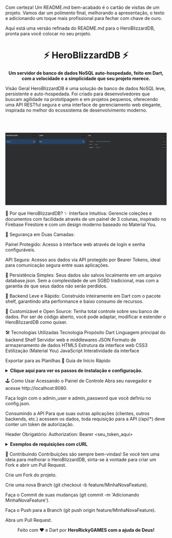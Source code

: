 Com certeza! Um README.md bem-acabado é o cartão de visitas de um projeto. Vamos dar um polimento final, melhorando a apresentação, o texto e adicionando um toque mais profissional para fechar com chave de ouro.

Aqui está uma versão refinada do README.md para o HeroBlizzardDB, pronta para você colocar no seu projeto.

<div align="center">
<h1>⚡️ HeroBlizzardDB ⚡️</h1>
<p><strong>Um servidor de banco de dados NoSQL auto-hospedado, feito em Dart, com a velocidade e a simplicidade que seu projeto merece.</strong></p>
</div>

Visão Geral
HeroBlizzardDB é uma solução de banco de dados NoSQL leve, persistente e auto-hospedada. Foi criado para desenvolvedores que buscam agilidade na prototipagem e em projetos pequenos, oferecendo uma API RESTful segura e uma interface de gerenciamento web elegante, inspirada no melhor do ecossistema de desenvolvimento moderno.

<br>

<p align="center">
<br>
<img src="https://raw.githubusercontent.com/HeroRickyGAMES/HeroBlizzardDB/refs/heads/master/dbUI.png" alt="Screenshot da Interface do HeroBlizzardDB" width="800"/>
</p>

🤔 Por que HeroBlizzardDB?
✨ Interface Intuitiva: Gerencie coleções e documentos com facilidade através de um painel de 3 colunas, inspirado no Firebase Firestore e com um design moderno baseado no Material You.

🔐 Segurança em Duas Camadas:

Painel Protegido: Acesso à interface web através de login e senha configuráveis.

API Segura: Acesso aos dados via API protegido por Bearer Tokens, ideal para comunicação segura entre suas aplicações.

💾 Persistência Simples: Seus dados são salvos localmente em um arquivo database.json. Sem a complexidade de um SGBD tradicional, mas com a garantia de que seus dados não serão perdidos.

🚀 Backend Leve e Rápido: Construído inteiramente em Dart com o pacote shelf, garantindo alta performance e baixo consumo de recursos.

🎨 Customizável e Open Source: Tenha total controle sobre seu banco de dados. Por ser de código aberto, você pode adaptar, modificar e estender o HeroBlizzardDB como quiser.

🛠️ Tecnologias Utilizadas
Tecnologia	Propósito
Dart	Linguagem principal do backend
Shelf	Servidor web e middlewares
JSON	Formato de armazenamento de dados
HTML5	Estrutura da interface web
CSS3	Estilização (Material You)
JavaScript	Interatividade da interface

Exportar para as Planilhas
🏁 Guia de Início Rápido
<details>
<summary><strong>Clique aqui para ver os passos de instalação e configuração.</strong></summary>

Pré-requisitos
Dart SDK (versão 3.0.0 ou superior) instalado.

Instalação
Clone o repositório:

Bash

git clone https://github.com/seu-usuario/HeroBlizzardDB.git
cd HeroBlizzardDB
Instale as dependências:

Bash

dart pub get
Configure os Segredos (Passo mais importante!):
Este projeto usa um arquivo config.json para suas credenciais, que é ignorado pelo Git para sua segurança.

Primeiro, copie o arquivo de exemplo:

Bash

cp config.example.json config.json
Depois, abra o arquivo config.json e substitua os valores de exemplo pelos seus próprios usuário, senha e tokens de API.

Inicie o servidor:

Bash

dart run bin/server.dart
Pronto! O servidor estará rodando em http://localhost:8080.

</details>

🕹️ Como Usar
Acessando o Painel de Controle
Abra seu navegador e acesse http://localhost:8080.

Faça login com o admin_user e admin_password que você definiu no config.json.

Consumindo a API
Para que suas outras aplicações (clientes, outros backends, etc.) acessem os dados, toda requisição para a API (/api/*) deve conter um token de autorização.

Header Obrigatório:
Authorization: Bearer <seu_token_aqui>

<details>
<summary><strong>Exemplos de requisições com cURL</strong></summary>

Listar documentos da coleção "produtos":

Bash

curl -X GET http://localhost:8080/api/produtos \
-H "Authorization: Bearer seu_token_do_config.json"
Criar um novo documento na coleção "produtos":

Bash

curl -X POST http://localhost:8080/api/produtos \
-H "Authorization: Bearer seu_token_do_config.json" \
-H "Content-Type: application/json" \
-d '{ "nome": "Produto Novo", "preco": 99.99 }'
Deletar o documento com ID "prod1":

Bash

curl -X DELETE http://localhost:8080/api/produtos/prod1 \
-H "Authorization: Bearer seu_token_do_config.json"
</details>

🤝 Contribuindo
Contribuições são sempre bem-vindas! Se você tem uma ideia para melhorar o HeroBlizzardDB, sinta-se à vontade para criar um Fork e abrir um Pull Request.

Crie um Fork do projeto.

Crie uma nova Branch (git checkout -b feature/MinhaNovaFeature).

Faça o Commit de suas mudanças (git commit -m 'Adicionando MinhaNovaFeature').

Faça o Push para a Branch (git push origin feature/MinhaNovaFeature).

Abra um Pull Request.

<div align="center">
Feito com ❤️ e Dart por <strong>HeroRickyGAMES com a ajuda de Deus!</strong>
</div>